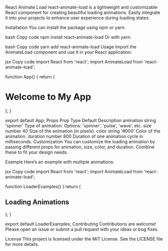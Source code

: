 React Animate Load
react-animate-load is a lightweight and customizable React component for creating beautiful loading animations. Easily integrate it into your projects to enhance user experience during loading states.

Installation
You can install the package using npm or yarn:

bash
Copy code
npm install react-animate-load
Or with yarn:

bash
Copy code
yarn add react-animate-load
Usage
Import the AnimateLoad component and use it in your React application:

jsx
Copy code
import React from 'react';
import AnimateLoad from 'react-animate-load';

function App() {
return (
<div className="App">
<h1>Welcome to My App</h1>
<AnimateLoad
        animation="spinner"
        size={50}
        color="#3498db"
        duration={1000}
      />
</div>
);
}

export default App;
Props
Prop Type Default Description
animation string 'spinner' Type of animation. Options: 'spinner', 'pulse', 'wave', etc.
size number 40 Size of the animation (in pixels).
color string '#000' Color of the animation.
duration number 800 Duration of one animation cycle in milliseconds.
Customization
You can customize the loading animation by passing different props for animation, size, color, and duration. Combine these to fit your design needs.

Example
Here’s an example with multiple animations:

jsx
Copy code
import React from 'react';
import AnimateLoad from 'react-animate-load';

function LoaderExamples() {
return (
<div>
<h2>Loading Animations</h2>
<AnimateLoad animation="spinner" size={40} color="#e74c3c" duration={800} />
<AnimateLoad animation="pulse" size={60} color="#2ecc71" duration={1200} />
<AnimateLoad animation="wave" size={50} color="#9b59b6" duration={1000} />
</div>
);
}

export default LoaderExamples;
Contributing
Contributions are welcome! Please open an issue or submit a pull request with your ideas or bug fixes.

License
This project is licensed under the MIT License. See the LICENSE file for more details.
